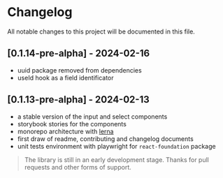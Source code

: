 # Changelog

All notable changes to this project will be documented in this file.

## [0.1.14-pre-alpha] - 2024-02-16

- uuid package removed from dependencies
- useId hook as a field identificator

## [0.1.13-pre-alpha] - 2024-02-13

- a stable version of the input and select components
- storybook stories for the components
- monorepo architecture with [lerna](https://lerna.js.org/)
- first draw of readme, contributing and changelog documents
- unit tests environment with playwright for `react-foundation` package

> The library is still in an early development stage. Thanks for pull requests and other forms of support.
